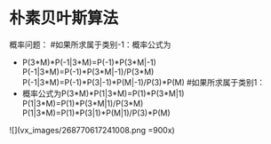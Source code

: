 # 朴素贝叶斯算法
概率问题：
#如果所求属于类别-1：概率公式为
* P(3\*M)\*P(-1|3\*M)=P(-1)\*P(3\*M|-1)
  P(-1|3\*M)=P(-1)\*P(3\*M|-1)/P(3\*M)
  P(-1|3\*M)=P(-1)\*P(3|-1)\*P(M|-1)/P(3)*P(M)
#如果所求属于类别1：
* 概率公式为P(3\*M)\*P(1|3\*M)=P(1)\*P(3\*M|1)
  P(1|3\*M)=P(1)\*P(3\*M|1)/P(3\*M)
  P(1|3\*M)=P(1)\*P(3|1)\*P(M|1)/P(3)*P(M)

![](vx_images/268770617241008.png =900x)